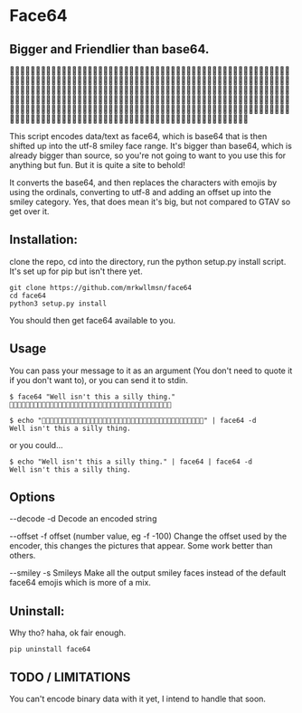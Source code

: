 # Face64

## Bigger and Friendlier than base64.


🦋🥼🦝🦡🥾🥼🦡🦩🦎🦌🦙🦡🥾🥽🦇🦮🦎🦌🥪🦯🦗🥼🥻🥥🦗🥨🥿🦯🥾🥽🦙🦫🦘🦢🦨🦜🦏🦢🥮🦮🥾🥽🦇🦤🦏🦈🥷🦟🦗🥧🥪🦯🦙🥽🥿🥦🦎🥨🦆🦜🦘🥽🥿🦫🦏🥨🥿🦝🦗🦈🥩🦜🦆🦣🦋🥥🥾🥽🦇🦤🦏🦍🥿🦡🥩🦤🥸🦏🦘🦮🥷🥨🦎🦍🦠🦜🦙🥼🥮🦫🥾🥼🥦🥦🦎🥧🦜🦜🦖🦌🥪🦢🦗🥨🥿🦩🦎🦍🦇🦥🦗🥧🥩🦜🦙🥼🥭🦜🦏🥼🦋🦟🦗🥧🦇🦡🥾🥽🦇🦤🦏🦈🥷🦃🦎🦍🦇🦮🦖🦍🦜🦪🥾🥻🦡🦫🦙🦈🥷🦣🦏🦍🦆🦜🦙🦍🦃🦡🦏🥸🥷🥥🦗🦮🥷🦥🦙🥸🥩🦜🦈🦚🦀🥶🦥🦠🦠🦜🦏🥼🥮🦪🥩🦤🥸🦏🦙🥸🥷🦡🦙🦢🦋🦪🥾🥽🦃🦡🦏🦈🥷🥥🦖🥼🦊🦜🦎🥧🥮🦠🦏🦈🥩🦜🦆🦌🦭🦨🥾🥺🦠🦜🦘🥧🦋🦡🥾🥼🦡🦯🥾🥼🥿🦨🦗🥧🥪🦠🦏🦈🦬🦜🦎🦣🥿🥦🦗🦢🦋🥥🦙🥼🦊🦨🥾🥽🥿🦡🦏🥸🥦🦤🦏🦌🥻🦠🦁🦞🥷🥾🦏🦍🦠🦨🥾🥽🦡🦫🦙🦈🥷🥦🦖🦄🦀🥶🦥🦞🥷🥨🦎🦌🥪🥥🥾🥼🥺🦜🦏🥽🥿🦥🦗🦢🦨🥤


This script encodes data/text as face64, which is base64 that is then shifted up into the utf-8 smiley face range.
It's bigger than base64, which is already bigger than source, so you're not going to want to you use this for anything but fun.
But it is quite a site to behold!

It converts the base64, and then replaces the characters with emojis by using the ordinals, converting to utf-8 and adding an offset up into the smiley category.
Yes, that does mean it's big, but not compared to GTAV so get over it.

## Installation:
clone the repo, cd into the directory, run the python setup.py install script. It's set up for pip but isn't there yet.

```shell
git clone https://github.com/mrkwllmsn/face64
cd face64
python3 setup.py install
```

You should then get face64 available to you.

## Usage
You can pass your message to it as an argument (You don't need to quote it if you don't want to), or you can send it to stdin.

```shell
$ face64 "Well isn't this a silly thing."
🦋🥧🦋🦨🦗🥸🥷🦥🦘🥧🥩🦣🦙🥸🥷🥥🦖🥼🦡🦯🥾🥼🥺🦜🦘🥧🦡🦨🦗🥽🦠🦜🦙🥼🦝🦥🦗🦢🦘🦪
```

```shell
$ echo "🦋🥧🦋🦨🦗🥸🥷🦥🦘🥧🥩🦣🦙🥸🥷🥥🦖🥼🦡🦯🥾🥼🥺🦜🦘🥧🦡🦨🦗🥽🦠🦜🦙🥼🦝🦥🦗🦢🦘🦪" | face64 -d
Well isn't this a silly thing.
```

or you could...
```shell
$ echo "Well isn't this a silly thing." | face64 | face64 -d
Well isn't this a silly thing.
```

## Options

 --decode -d
     Decode an encoded string

--offset -f offset (number value, eg -f -100)
     Change the offset used by the encoder, this changes the pictures that appear. Some work better than others.

--smiley -s Smileys
    Make all the output smiley faces instead of the default face64 emojis which is more of a mix.


## Uninstall:
 Why tho? haha, ok fair enough.

```shell
pip uninstall face64
```

## TODO / LIMITATIONS
 You can't encode binary data with it yet, I intend to handle that soon. 

